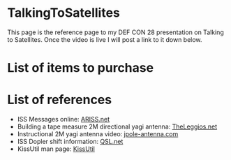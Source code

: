 # TalkingToSatellites

This page is the reference page to my DEF CON 28 presentation on Talking to Satellites. Once the video is live I will post a link to it down below.

# List of items to purchase


# List of references

* ISS Messages online: [ARISS.net](http://ariss.net/)
* Building a tape measure 2M directional yagi antenna: [TheLeggios.net](http://theleggios.net/wb2hol/projects/rdf/tape_bm.htm)
* Instructional 2M yagi antenna video: [jpole-antenna.com](https://www.jpole-antenna.com/2017/02/07/build-it-2-meter-tape-measure-yagi-beam-antenna/)
* ISS Dopler shift information: [QSL.net](https://www.qsl.net/dg7ro/iss/afu/doppl-e.htm)
* KissUtil man page: [KissUtil](https://www.mankier.com/1/kissutil)
